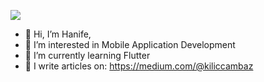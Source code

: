 ![](https://camo.githubusercontent.com/d15e80f13cf5a87d0b196f4b692721c87520078d81af39fb2d50825c6cca2fed/68747470733a2f2f69322e77702e636f6d2f7777772e62657374776f726c646576656e74732e636f6d2f77702d636f6e74656e742f75706c6f6164732f323032302f30352f48656c6c6f2d4769662e6769663f726573697a653d343938253243343938)
- 👋 Hi, I’m Hanife,
- 👀 I’m interested in Mobile Application Development
- 🌱 I’m currently learning Flutter
- 📝 I write articles on: https://medium.com/@kiliccambaz

<!---
kiliccambaz/kiliccambaz is a ✨ special ✨ repository because its `README.md` (this file) appears on your GitHub profile.
You can click the Preview link to take a look at your changes.
--->
